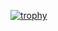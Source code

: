 [![trophy](https://github-profile-trophy.vercel.app/?1Osama1=ryo-ma)](https://github.com/ryo-ma/github-profile-trophy)
